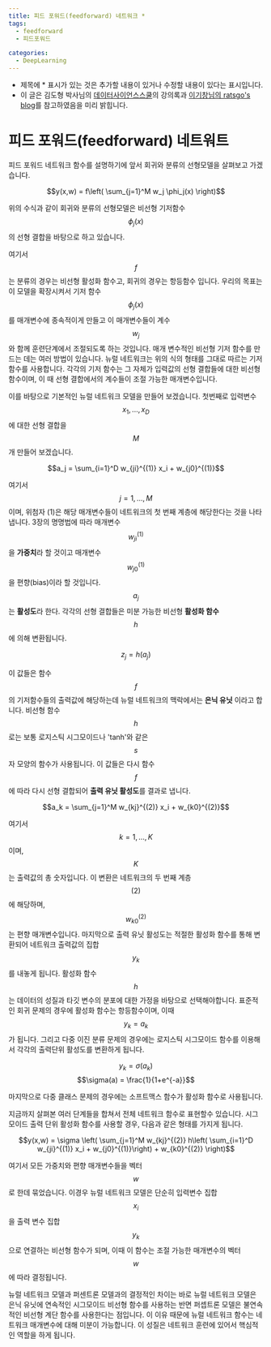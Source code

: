 ```yaml
---
title: 피드 포워드(feedforward) 네트워크 *
tags:
  - feedforward
  - 피드포워드

categories:
  - DeepLearning
---
```


- 제목에 * 표시가 있는 것은 추가할 내용이 있거나 수정할 내용이 있다는 표시입니다.
- 이 글은 김도형 박사님의 <a href="https://datascienceschool.net/">데이터사이언스스쿨</a>의 강의록과 <a href="https://ratsgo.github.io/">이기창님의 ratsgo's blog</a>를 참고하였음을 미리 밝힙니다.

# 피드 포워드(feedforward) 네트워트

피드 포워드 네트워크 함수를 설명하기에 앞서 회귀와 분류의 선형모델을 살펴보고 가겠습니다.

$$y(x,w) = f\left( \sum_{j=1}^M w_j \phi_j(x) \right)$$

위의 수식과 같이 회귀와 분류의 선형모델은 비선형 기저함수 $$\phi_j(x)$$의 선형 결합을 바탕으로 하고 있습니다.

여기서 $$f$$는 분류의 경우는 비선형 활성화 함수고, 회귀의 경우는 항등함수 입니다. 우리의 목표는 이 모델을 확장시켜서 기저 함수 $$\phi_j(x)$$를 매개변수에 종속적이게 만들고 이 매개변수들이 계수 $${w_j}$$와 함께 훈련단계에서 조절되도록 하는 것입니다. 매개 변수적인 비선형 기저 함수를 만드는 데는 여러 방법이 있습니다. 뉴럴 네트워크는 위의 식의 형태를 그대로 따르는 기저 함수를 사용합니다. 각각의 기저 함수는 그 자체가 입력값의 선형 결합들에 대한 비선형 함수이며, 이 때 선형 결합에서의 계수들이 조절 가능한 매개변수입니다.

이를 바탕으로 기본적인 뉴럴 네트워크 모델을 만들어 보겠습니다. 첫번째로 입력변수 $$x_1,...,x_D$$에 대한 선형 결합을 $$M$$개 만들어 보겠습니다.

$$a_j = \sum_{i=1}^D w_{ji}^{(1)} x_i + w_{j0}^{(1)}$$

여기서 $$j=1,...,M$$이며, 위첨자 (1)은 해당 매개변수들이 네트워크의 첫 번째 계층에 해당한다는 것을 나타냅니다. 3장의 명명법에 따라 매개변수 $$w_{ji}^{(1)}$$을 **가중치**라 할 것이고 매개변수 $$w_{j0}^{(1)}$$을 편향(bias)이라 할 것입니다. $$a_j$$는 **활성도**라 한다. 각각의 선형 결합들은 미분 가능한 비선형 **활성화 함수** $$h$$에 의해 변환됩니다.

$$z_j = h(a_j)$$

이 값들은 함수 $$f$$의 기저함수들의 출력값에 해당하는데 뉴럴 네트워크의 맥락에서는 **은닉 유닛** 이라고 합니다. 비선형 함수 $$h$$로는 보통 로지스틱 시그모이드나 'tanh'와 같은 $$s$$자 모양의 함수가 사용됩니다. 이 값들은 다시 함수 $$f$$에 따라 다시 선형 결합되어 **출력 유닛 활성도**를 결과로 냅니다.

$$a_k = \sum_{j=1}^M w_{kj}^{(2)} x_i + w_{k0}^{(2)}$$

여기서 $$k=1,...,K$$이며, $$K$$는 출력값의 총 숫자입니다. 이 변환은 네트워크의 두 번째 계층$$(2)$$에 해당하며, $$w_{k0}^{(2)}$$는 편향 매개변수입니다. 마지막으로 출력 유닛 활성도는 적절한 활성화 함수를 통해 변환되어 네트워크 출력값의 집합 $$y_k$$를 내놓게 됩니다. 활성화 함수 $$h$$는 데이터의 성질과 타깃 변수의 분포에 대한 가정을 바탕으로 선택해야합니다. 표준적인 회귀 문제의 경우에 활성화 함수는 항등함수이며, 이때 $$y_k=a_k$$가 됩니다. 그리고 다중 이진 분류 문제의 경우에는 로지스틱 시그모이드 함수를 이용해서 각각의 출력단위 활성도를 변환하게 됩니다.

$$y_k=\sigma(a_k)$$
$$\sigma(a) = \frac{1}{1+e^{-a}}$$

마지막으로 다중 클래스 문제의 경우에는 소프트맥스 함수가 활성화 함수로 사용됩니다.

지금까지 살펴본 여러 단계들을 합쳐서 전체 네트워크 함수로 표현할수 있습니다. 시그모이드 출력 단위 활성화 함수를 사용할 경우, 다음과 같은 형태를 가지게 됩니다.


$$y(x,w) = \sigma \left( \sum_{j=1}^M w_{kj}^{(2)} h\left( \sum_{i=1}^D w_{ji}^{(1)} x_i + w_{j0}^{(1)}\right) + w_{k0}^{(2)} \right)$$

여기서 모든 가중치와 편향 매개변수들을 벡터 $$w$$로 한데 묶었습니다. 이경우 뉴럴 네트워크 모델은 단순히 입력변수 집합$${x_i}$$을 출력 변수 집합 $${y_k}$$으로 연결하는 비선형 함수가 되며, 이때 이 함수는 조절 가능한 매개변수의 벡터 $$w$$에 따라 결정됩니다.

뉴럴 네트워크 모델과 퍼센트론 모델과의 결정적인 차이는 바로 뉴럴 네트워크 모델은 은닉 유닛에 연속적인 시그모이드 비선형 함수를 사용하는 반면 퍼셉트론 모델은 불연속적인 비선형 계단 함수를 사용한다는 점입니다. 이 이유 때문에 뉴럴 네트워크 함수는 네트워크 매개변수에 대해 미분이 가능합니다. 이 성질은 네트워크 훈련에 있어서 핵심적인 역할을 하게 됩니다. 

